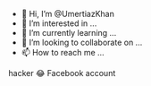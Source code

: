 - 👋 Hi, I’m @UmertiazKhan
- 👀 I’m interested in ...
- 🌱 I’m currently learning ...
- 💞️ I’m looking to collaborate on ...
- 📫 How to reach me ...

<!---
UmertiazKhan/UmertiazKhan is a ✨ special ✨ repository because its `README.md` (this file) appears on your GitHub profile.
You can click the Preview link to take a look at your changes.
--->hacker 😂 Facebook account

